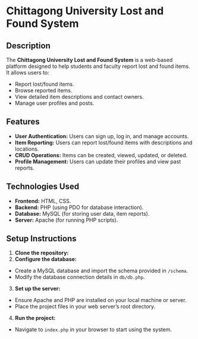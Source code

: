 # Chittagong University Lost and Found System

## Description
The **Chittagong University Lost and Found System** is a web-based platform designed to help students and faculty report lost and found items. It allows users to:
- Report lost/found items.
- Browse reported items.
- View detailed item descriptions and contact owners.
- Manage user profiles and posts.

## Features
- **User Authentication:** Users can sign up, log in, and manage accounts.
- **Item Reporting:** Users can report lost/found items with descriptions and locations.
- **CRUD Operations:** Items can be created, viewed, updated, or deleted.
- **Profile Management:** Users can update their profiles and view past reports.

## Technologies Used
- **Frontend:** HTML, CSS.
- **Backend:** PHP (using PDO for database interaction).
- **Database:** MySQL (for storing user data, item reports).
- **Server:** Apache (for running PHP scripts).


## Setup Instructions
1. **Clone the repository:**
2. **Configure the database:**
- Create a MySQL database and import the schema provided in `/schema`.
- Modify the database connection details in `db/db.php`.

3. **Set up the server:**
- Ensure Apache and PHP are installed on your local machine or server.
- Place the project files in your web server’s root directory.

4. **Run the project:**
- Navigate to `index.php` in your browser to start using the system.

